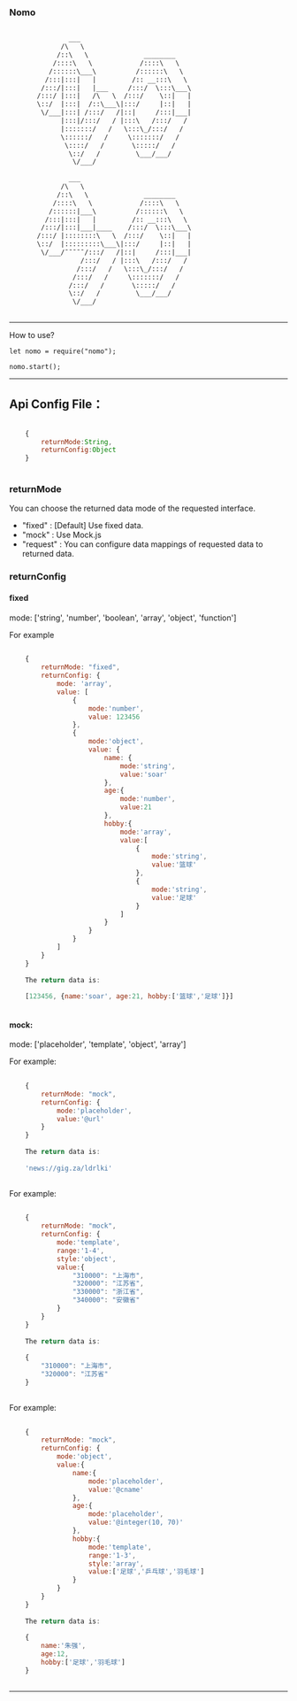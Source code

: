### Nomo

```html

			   ___  
			 /\   \  
			/::\   \              ________  
		   /::::\   \            /::::\   \  
		  /::::::\___\          /::::::\   \  
		 /:::|:::|   |         /:: __:::\   \  
		/:::/|:::|   |___     /:::/  \:::\___\  
	   /:::/ |:::|   /\   \  /:::/    \::|   |  
	   \::/  |:::|  /::\___\|:::/     |::|   |  
		\/___|:::| /:::/   /|::|     /:::|___|  
			 |:::|/:::/   / |:::\   /:::/   /  
			 |:::::::/   /   \:::\_/:::/   /  
			 \::::::/   /     \:::::::/   /  
			  \::::/   /       \:::::/   /  
			   \::/   /         \___/___/  
				\/___/  
					
			   ___     
			 /\   \     
			/::\   \              ________  
		   /::::\   \            /::::\   \  
		  /::::::|___\          /::::::\   \  
		 /:::|:::|   |         /:: __:::\   \  
		/:::/|:::|___|____    /:::/  \:::\___\  
	   /:::/ |::::::::\   \  /:::/    \::|   |  
	   \::/  |:::::::::\___\|:::/     |::|   |  
		\/___/ˉˉˉˉˉ/:::/   /|::|     /:::|___|  
				  /:::/   / |:::\   /:::/   /  
				 /:::/   /   \:::\_/:::/   /  
				/:::/   /     \:::::::/   /  
			   /:::/   /       \:::::/   /  
			   \::/   /         \___/___/  
				\/___/  
			  

```

***

How to use?

    let nomo = require("nomo");
  
    nomo.start();
  
***

## Api Config File：

```javascript
    
	{
		returnMode:String,
		returnConfig:Object
	}
	
```

### returnMode 

You can choose the returned data mode of the requested interface.

+ "fixed" : [Default] Use fixed data. 
+ "mock" : Use Mock.js
+ "request" : You can configure data mappings of requested data to returned data.

### returnConfig

#### fixed

mode: ['string', 'number', 'boolean', 'array', 'object', 'function']

For example

```javascript
    
	{
		returnMode: "fixed",
		returnConfig: {
			mode: 'array',
			value: [
				{
					mode:'number',
					value: 123456
				},
				{
					mode:'object',
					value: {
						name: {
							mode:'string',
							value:'soar'
						},
						age:{
							mode:'number',
							value:21
						},
						hobby:{
							mode:'array',
							value:[
								{
									mode:'string',
									value:'篮球'
								},
								{
									mode:'string',
									value:'足球'
								}
							]
						}
					}
				}
			]
		}
	}
	
	The return data is:
	
	[123456, {name:'soar', age:21, hobby:['篮球','足球']}]
	
```

#### mock:

mode: ['placeholder', 'template', 'object', 'array']

For example:

```javascript
    
	{
		returnMode: "mock",
		returnConfig: {
			mode:'placeholder',
			value:'@url'
		}
	}
	
	The return data is:
	
	'news://gig.za/ldrlki'
	    
```

For example:

```javascript
    
	{
		returnMode: "mock",
		returnConfig: {
			mode:'template',
			range:'1-4',
			style:'object',
			value:{
				"310000": "上海市",
				"320000": "江苏省",
				"330000": "浙江省",
				"340000": "安徽省"
			}
		}
	}
	
	The return data is:
	
	{
		"310000": "上海市",
		"320000": "江苏省"
	}
	    
```

For example:

```javascript
    
	{
		returnMode: "mock",
		returnConfig: {
			mode:'object',
			value:{
				name:{
					mode:'placeholder',
					value:'@cname'
				},
				age:{
					mode:'placeholder',
					value:'@integer(10, 70)'
				},
				hobby:{
					mode:'template',
					range:'1-3',
					style:'array',
					value:['足球','乒乓球','羽毛球']
				}
			}
		}
	}
	
	The return data is:
	
	{
		name:'朱强',
		age:12,
		hobby:['足球','羽毛球']
	}
	    
```

***
  

